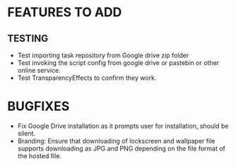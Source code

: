 # FEATURES TO ADD

## TESTING
- Test importing task repository from Google drive zip folder
- Test invoking the script config from google drive or pastebin or other online service.
- Test TransparencyEffects to confirm they work.

# BUGFIXES

- Fix Google Drive installation as it prompts user for installation, should be silent.
- Branding: Ensure that downloading of lockscreen and wallpaper file supports downloading as JPG and PNG depending on the file format of the hosted file.
